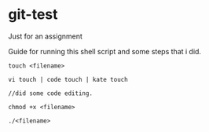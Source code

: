 # git-test
Just for an assignment

Guide for running this shell script and some steps that i did.

```
touch <filename>

vi touch | code touch | kate touch

//did some code editing.

chmod +x <filename>

./<filename>
```
